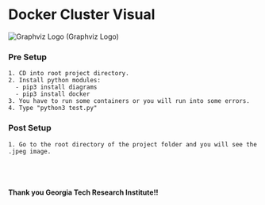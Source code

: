 # Docker Cluster Visual
![Graphviz Logo](https://graphviz.org/Resources/app.png)
(Graphviz Logo)

### Pre Setup
```
1. CD into root project directory.
2. Install python modules: 
  - pip3 install diagrams
  - pip3 install docker
3. You have to run some containers or you will run into some errors.
4. Type "python3 test.py" 
```

### Post Setup
```
1. Go to the root directory of the project folder and you will see the .jpeg image. 
```

                      
<br/>
<br/>

#### Thank you Georgia Tech Research Institute!!
